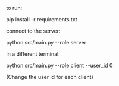 to run:

pip install -r requirements.txt

connect to the server:

python src/main.py --role server

in a different terminal:

python src/main.py --role client --user_id 0

(Change the user id for each client)
